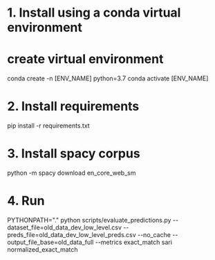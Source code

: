 # 1. Install using a conda virtual environment

# create virtual environment

conda create -n [ENV_NAME] python=3.7
conda activate [ENV_NAME]


# 2. Install requirements
pip install -r requirements.txt 

# 3. Install spacy corpus

python -m spacy download en_core_web_sm


# 4. Run
PYTHONPATH="." python scripts/evaluate_predictions.py --dataset_file=old_data_dev_low_level.csv --preds_file=old_data_dev_low_level_preds.csv --no_cache --output_file_base=old_data_full --metrics exact_match sari normalized_exact_match